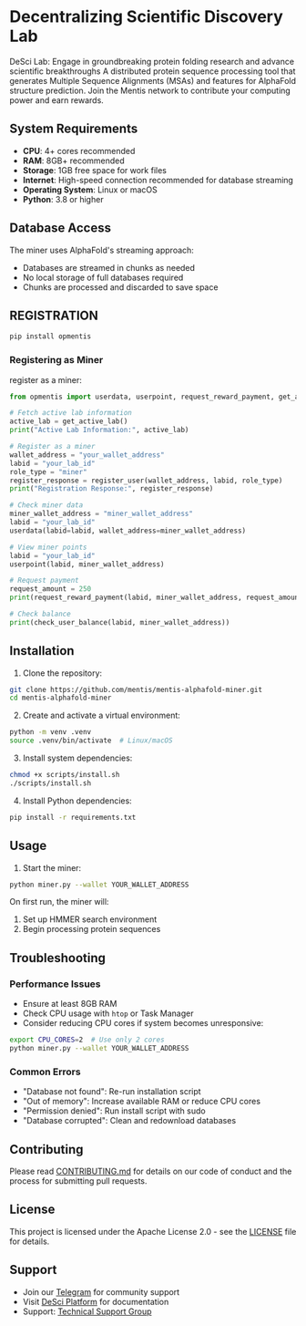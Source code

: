 # Decentralizing Scientific Discovery Lab
DeSci Lab: Engage in groundbreaking protein folding research and advance scientific breakthroughs
A distributed protein sequence processing tool that generates Multiple Sequence Alignments (MSAs) and features for AlphaFold structure prediction. Join the Mentis network to contribute your computing power and earn rewards.

## System Requirements

- **CPU**: 4+ cores recommended
- **RAM**: 8GB+ recommended
- **Storage**: 1GB free space for work files
- **Internet**: High-speed connection recommended for database streaming
- **Operating System**: Linux or macOS
- **Python**: 3.8 or higher

## Database Access

The miner uses AlphaFold's streaming approach:
- Databases are streamed in chunks as needed
- No local storage of full databases required
- Chunks are processed and discarded to save space

## REGISTRATION

```bash
pip install opmentis
```

### Registering as Miner
register as a miner:

```python
from opmentis import userdata, userpoint, request_reward_payment, get_active_lab, register_user

# Fetch active lab information
active_lab = get_active_lab()
print("Active Lab Information:", active_lab)

# Register as a miner
wallet_address = "your_wallet_address"
labid = "your_lab_id"
role_type = "miner"
register_response = register_user(wallet_address, labid, role_type)
print("Registration Response:", register_response)

# Check miner data
miner_wallet_address = "miner_wallet_address"
labid = "your_lab_id"
userdata(labid=labid, wallet_address=miner_wallet_address)

# View miner points
labid = "your_lab_id"
userpoint(labid, miner_wallet_address)

# Request payment
request_amount = 250
print(request_reward_payment(labid, miner_wallet_address, request_amount))

# Check balance
print(check_user_balance(labid, miner_wallet_address))
```
## Installation

1. Clone the repository:

```bash
git clone https://github.com/mentis/mentis-alphafold-miner.git
cd mentis-alphafold-miner
```

2. Create and activate a virtual environment:

```bash
python -m venv .venv
source .venv/bin/activate  # Linux/macOS
```

3. Install system dependencies:

```bash
chmod +x scripts/install.sh
./scripts/install.sh
```

4. Install Python dependencies:

```bash
pip install -r requirements.txt
```

## Usage

1. Start the miner:

```bash
python miner.py --wallet YOUR_WALLET_ADDRESS
```

On first run, the miner will:
1. Set up HMMER search environment
2. Begin processing protein sequences

## Troubleshooting

### Performance Issues
- Ensure at least 8GB RAM
- Check CPU usage with `htop` or Task Manager
- Consider reducing CPU cores if system becomes unresponsive:

```bash
export CPU_CORES=2  # Use only 2 cores
python miner.py --wallet YOUR_WALLET_ADDRESS
```

### Common Errors
- "Database not found": Re-run installation script
- "Out of memory": Increase available RAM or reduce CPU cores
- "Permission denied": Run install script with sudo
- "Database corrupted": Clean and redownload databases

## Contributing

Please read [CONTRIBUTING.md](CONTRIBUTING.md) for details on our code of conduct and the process for submitting pull requests.

## License

This project is licensed under the Apache License 2.0 - see the [LICENSE](LICENSE) file for details.

## Support

- Join our [Telegram](https://t.me/opmentisai) for community support
- Visit [DeSci Platform](https://desci.opmentis.xyz) for documentation
- Support: [Technical Support Group](https://t.me/Opmentissupport)
